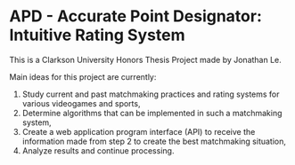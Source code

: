 # APD - Accurate Point Designator: Intuitive Rating System
This is a Clarkson University Honors Thesis Project made by Jonathan Le.

Main ideas for this project are currently:
 1) Study current and past matchmaking practices and rating systems for various videogames and sports, 
 2) Determine algorithms that can be implemented in such a matchmaking system,
 3) Create a web application program interface (API) to receive the information made from step 2 to create the best matchmaking situation,
 4) Analyze results and continue processing. 
